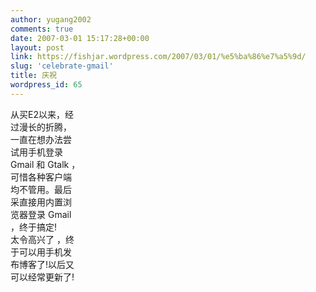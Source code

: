 ```yaml
---
author: yugang2002
comments: true
date: 2007-03-01 15:17:28+00:00
layout: post
link: https://fishjar.wordpress.com/2007/03/01/%e5%ba%86%e7%a5%9d/
slug: 'celebrate-gmail'
title: 庆祝
wordpress_id: 65
---
```


从买E2以来，经  
过漫长的折腾，  
一直在想办法尝  
试用手机登录  
Gmail 和 Gtalk ，  
可惜各种客户端  
均不管用。最后  
采直接用内置浏  
览器登录 Gmail  
，终于搞定!  
太令高兴了 ，终  
于可以用手机发  
布博客了!以后又  
可以经常更新了!  


